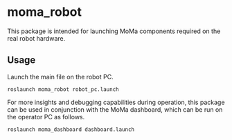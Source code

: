 # moma_robot

This package is intended for launching MoMa components required on the real robot hardware.

## Usage

Launch the main file on the robot PC.

```
roslaunch moma_robot robot_pc.launch
```

For more insights and debugging capabilities during operation, this package can be used in conjunction with the MoMa dashboard, which can be run on the operator PC as follows.

```
roslaunch moma_dashboard dashboard.launch
```
